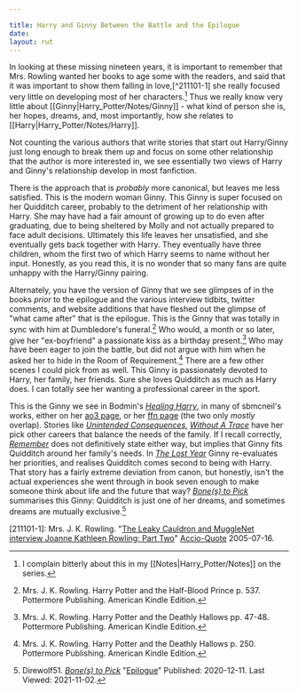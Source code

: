 ```yaml
---

title: Harry and Ginny Between the Battle and the Epilogue
date: 
layout: rut
---
```



In looking at these missing nineteen years, it is important to remember that
Mrs. Rowling wanted her books to age some with the readers, and said that it was
important to show them falling in love,[^211101-1] she really focused very
little on developing most of her characters.[^211101-2]  Thus we really know
very little about [[Ginny|Harry_Potter/Notes/Ginny]] - what kind of person she
is, her hopes, dreams, and, most importantly, how she relates to
[[Harry|Harry_Potter/Notes/Harry]].  

Not counting the various authors that write stories that start out Harry/Ginny
just long enough to break them up and focus on some other relationship that the
author is more interested in, we see essentially two views of Harry and Ginny's
relationship develop in most fanfiction. 

There is the approach that is *probably* more canonical, but leaves me less
satisfied.  This is the modern woman Ginny.  This Ginny is super focused on her
Quidditch career, probably to the detriment of her relationship with Harry.  She
may have had a fair amount of growing up to do even after graduating, due to
being sheltered by Molly and not actually prepared to face adult decisions.
Ultimately this life leaves her unsatisfied, and she eventually gets back
together with Harry.  They eventually have three children, whom the first two of
which Harry seems to name without her input.  Honestly, as you read this, it is
no wonder that so many fans are quite unhappy with the Harry/Ginny pairing. 

Alternately, you have the version of Ginny that we see glimpses of in the books
*prior* to the epilogue and the various interview tidbits, twitter comments, and
website additions that have fleshed out the glimpse of "what came after" that is
the epilogue.  This is the Ginny that was totally in sync with him at
Dumbledore's funeral.[^211101-4]  Who would, a month or so later, give her
"ex-boyfriend" a passionate kiss as a birthday present.[^211101-5]  Who may have
been eager to join the battle, but did not argue with him when he asked her to
hide in the Room of Requirement.[^211101-6]  There are a few other scenes I
could pick from as well.  This Ginny is passionately devoted to Harry, her
family, her friends.  Sure she loves Quidditch as much as Harry does.  I can
totally see her wanting a professional career in the sport.  

This is the Ginny we see in Bodmin's _[Healing Harry][bmhh1]_, in many of
sbmcneil's works, either on her [ao3 page][sbmao3], or her [ffn page][sbcffn]
(the two only *mostly* overlap).  Stories like _[Unintended
Consequences][sbcmUC]_, _[Without A Trace][sbcmWT]_ have her pick other careers
that balance the needs of the family.  If I recall correctly,
_[Remember][sbmR1]_ does not definitively state either way, but implies that
Ginny fits Quidditch around her family's needs.  In _[The Lost Year][kLY1]_
Ginny re-evaluates her priorities, and realises Quidditch comes second to being
with Harry.  That story has a fairly extreme deviation from canon, but honestly,
isn't the actual experiences she went through in book seven enough to make
someone think about life and the future that way?  _[Bone(s) to Pick][dB2P1]_
summarises this Ginny: Quidditch is just one of her dreams, and sometimes dreams
are mutually exclusive.[^211101-7]

[dB2P1]: https://www.fanfiction.net/s/13766417

[kLY1]: https://www.fanfiction.net/s/13815274

[sbmR1]: https://archiveofourown.org/works/13244409

[sbcmWT]:https://archiveofourown.org/works/14101779

[sbcmUC]: https://archiveofourown.org/works/14271909

[sbcffn]: https://www.fanfiction.net/u/1816754/sbmcneil

[sbmao3]: https://archiveofourown.org/users/sbmcneil/pseuds/sbmcneil

[bmhh1]: https://bobmin.fanficauthors.net/Healing_Harry

[^211101-7]: Direwolf51.
    _[Bone(s) to Pick](https://www.fanfiction.net/s/13766417)_
    "[Epilogue](https://www.fanfiction.net/s/13766417/12/Bone-s-to-Pick)"
    Published: 2020-12-11. Last Viewed: 2021-11-02.

[^211101-6]: Mrs. J. K. Rowling. 
    Harry Potter and the Deathly Hallows 
    p. 250. Pottermore Publishing. American Kindle Edition. 

[^211101-5]: Mrs. J. K. Rowling.
    Harry Potter and the Deathly Hallows 
    pp. 47-48. Pottermore Publishing. American Kindle Edition. 

[^211101-4]: Mrs. J. K. Rowling. 
    Harry Potter and the Half-Blood Prince
    p. 537. Pottermore Publishing. American Kindle Edition.

[^211101-2]: I complain bitterly about this in my [[Notes|Harry_Potter/Notes]]
    on the series.

[211101-1]: Mrs. J. K. Rowling.
    "[The Leaky Cauldron and MuggleNet interview Joanne Kathleen Rowling: Part
    Two](http://www.accio-quote.org/articles/2005/0705-tlc_mugglenet-anelli-2.htm)"
    [Accio-Quote](http://www.accio-quote.org) 2005-07-16.

